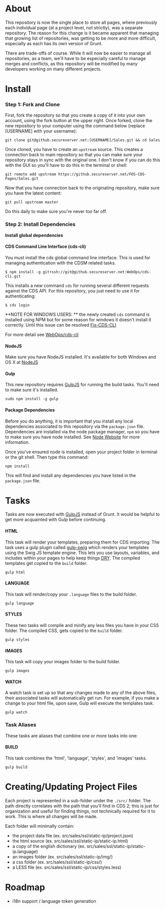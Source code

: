 About
=====

This repository is now the single place to store all pages, where previously each individual page (at a project level,
not strictly), was a separate repository. The reason for this change is it became apparent that managing that growing
list of repositories, was getting to be more and more difficult, especially as each has its own version of Grunt.

There are trade-offs of course. While it will now be easier to manage all repositories, as a team, we'll have to be especially
careful to manage merges and conflicts, as this repository will be modified by many developers working on many different
projects.

Install
=====

### Step 1: Fork and Clone

First, fork the repository so that you create a copy of it into your own account, using the fork button at the upper right.
Once forked, clone the new repository to your computer using the command below (replace [USERNAME] with your username):

```
git clone git@github.secureserver.net:[USERNAME]/Sales.git && cd Sales
```

Once cloned, you have to create an ```upstream``` source. This creates a connection back to main repository so that you
can make sure your repository stays in sync with the original one. I don't know if you can do this with the GUI so you'll have to
do this in the terminal or shell:

```
git remote add upstream https://github.secureserver.net/FOS-CDS-Pages/Sales.git
```

Now that you have connection back to the originating repository, make sure you have the latest content:

```
git pull upstream master
```

Do this daily to make sure you're never too far off.

### Step 2: Install Dependencies

**Install global dependencies**

#### CDS Command Line Interface (cds-cli)

You must install the cds global command line interface. This is used for managing authentication with the CDSM related tasks.

```
$ npm install -g git+ssh://git@github.secureserver.net:WebOps/cds-cli.git
```

This installs a new command ```cds``` for running several different requests against the CDS API. For this repository, you just need to use it for authenticating:

```
$ cds login
```


**NOTE FOR WINDOWS USERS: ** the newly created ```cds``` command is installed using NPM but for some reason for windows it doesn't install it correctly.
Until this issue can be resolved [Fix-CDS-CLI](https://github.secureserver.net/FOS-CDS-Pages/Sales/wiki/Fix-CDS-CLI)

For more detail see [WebOps/cds-cli](https://github.secureserver.net/WebOps/cds-cli)

#### NodeJS

Make sure you have NodeJS installed. It's available for both Windows and OS X at [NodeJS](http://www.nodejs.org)

#### Gulp

This new repository requires [GulpJS](http://www.gulpjs.com) for running the build tasks. You'll need to make sure it's installed.

```
sudo npm install -g gulp
```

#### Package Dependencies

Before you do anything, it is important that you install any local dependencies associated to this repository via the ```package.json``` file.
Dependencies are installed via the node package manager, ```npm``` so you have to make sure you have node installed.
See [Node Website](http://www.nodejs.org/) for more information.

Once you've ensured node is installed, open your project folder in terminal or the git shell. Then type this command:

```
npm install
```

This will find and install any dependencies you have listed in the ```package.json``` file.

Tasks
=====

Tasks are now executed with [GulpJS](http://www.gulpjs.com) instead of Grunt. It would be helpful to get more
acquainted with Gulp before continuing.

#### HTML
This task will render your templates, preparing them for CDS importing. The task uses a gulp plugin called
[gulp-swig](https://www.npmjs.org/package/gulp-swig) which renders your templates using the Swig JS template engine. This
lets you use layouts, variables, and includes within your pages to help keep things
[DRY](http://en.wikipedia.org/wiki/Don't_repeat_yourself). The compiled templates get copied to the ```build``` folder.
```
gulp html
```

#### LANGUAGE

This task will render/copy your ```.language``` files to the build folder.
```
gulp language
```

#### STYLES

These two tasks will compile and minify any less files you have in your CSS folder. The compiled CSS, gets copied
to the ```build``` folder.

```
gulp styles
```

#### IMAGES

This task will copy your images folder to the build folder.

```
gulp images
```

#### WATCH

A watch task is set up so that any changes made to any of the above files, their associated tasks will automatically get run.
For example, if you make a change to your html file, upon save, Gulp will execute the templates task.

```
gulp watch
```

### Task Aliases

These tasks are aliases that combine one or more tasks into one:

#### BUILD

This task combines the 'html', 'language', 'styles', and 'images' tasks.

```
gulp build
```

Creating/Updating Project Files
=====

Each project is represented in a sub-folder under the ```./src/``` folder. The path directly correlates with the path that you'll find in CDS 2; this is just for
organization and useful for finding things, not technically required for it to work. This is where all changes will be made.

Each folder will minimally contain:

 * the project data file (ex. src/sales/ssl/static-ip/project.json)
 * the html source (ex. src/sales/ssl/static-ip/static-ip.html)
 * a copy of the english dictionary (ex. src/sales/ssl/static-ip/static-ip.language)
 * an images folder (ex. src/sales/ssl/static-ip/img/)
 * a css folder (ex. src/sales/ssl/static-ip/css/)
 * a LESS file (ex. src/sales/ssl/static-ip/css/styles.less)

Roadmap
=====

 * i18n support / language token generation

